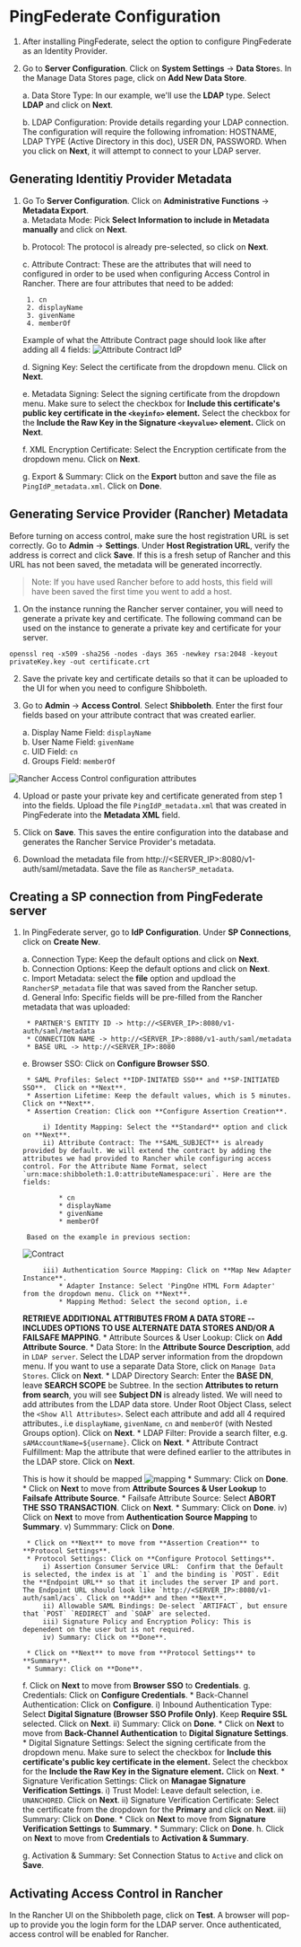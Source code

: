 <h1> PingFederate Configuration </h1>

1. After installing PingFederate, select the option to configure PingFederate as an Identity Provider.

2. Go to **Server Configuration**. Click on **System Settings** -> **Data Store**s. In the Manage Data Stores page, click on **Add New Data Store**. 

	a. Data Store Type: In our example, we'll use the **LDAP** type. Select **LDAP** and click on **Next**. 
	
	b. LDAP Configuration: Provide details regarding your LDAP connection. The configuration will require the following infromation: HOSTNAME, LDAP TYPE (Active Directory in this doc), USER DN, PASSWORD. When you click on **Next**, it will attempt to connect to your LDAP server. 

## Generating Identitiy Provider Metadata 

1. Go To **Server Configuration**. Click on **Administrative Functions** -> **Metadata Export**.  
	a. Metadata Mode: Pick **Select Information to include in Metadata manually** and click on **Next**.
	
	b. Protocol: The protocol is already pre-selected, so click on **Next**.
	
	c. Attribute Contract: These are the attributes that will need to configured in order to be used when configuring Access Control in Rancher. There are four attributes that need to be added:
	
		1. cn
		2. displayName
		3. givenName
		4. memberOf
	Example of what the Attribute Contract page should look like after adding all 4 fields:
	![Attribute Contract IdP](https://github.com/mrajashree/Documents/blob/master/images/IdP-metadata-creation.png)

	d. Signing Key: Select the certificate from the dropdown menu. Click on **Next**. 
	
	e. Metadata Signing: Select the signing certificate from the dropdown menu. Make sure to select the checkbox for **Include this certificate's public key certificate in the `<keyinfo>` element.** Select the checkbox for the **Include the Raw Key in the Signature `<keyvalue>` element.** Click on **Next**.
	
	f. XML Encryption Certificate: Select the Encryption certificate from the dropdown menu. Click on **Next**. 
	
	g. Export & Summary: Click on the **Export** button and save the file as `PingIdP_metadata.xml`. Click on **Done**.


## Generating Service Provider (Rancher) Metadata 

Before turning on access control, make sure the host registration URL is set correctly. Go to **Admin** -> **Settings**. Under **Host Registration URL**, verify the address is correct and click **Save**. If this is a fresh setup of Rancher and this URL has not been saved, the metadata will be generated incorrectly. 

> Note: If you have used Rancher before to add hosts, this field will have been saved the first time you went to add a host. 

1. On the instance running the Rancher server container, you will need to generate a private key and certificate. The following command can be used on the instance to generate a private key and certificate for your server.

```
openssl req -x509 -sha256 -nodes -days 365 -newkey rsa:2048 -keyout privateKey.key -out certificate.crt
```

2. Save the private key and certificate details so that it can be uploaded to the UI for when you need to configure Shibboleth.

3. Go to **Admin** -> **Access Control**. Select **Shibboleth**. Enter the first four fields based on your attribute contract that was created earlier. 

	a. Display Name Field: `displayName`</br>
	b. User Name Field: `givenName`</br>
	c. UID Field: `cn`</br>
	d. Groups Field: `memberOf`</br>
	
![Rancher Access Control configuration attributes](https://github.com/mrajashree/Documents/blob/master/images/Rancher-Attributes.png)



4. Upload or paste your private key and certificate generated from step 1 into the fields. Upload the file `PingIdP_metadata.xml` that was created in PingFederate into the **Metadata XML** field.

4. Click on **Save**. This saves the entire configuration into the database and generates the Rancher Service Provider's metadata. 

5. Download the metadata file from http://<SERVER_IP>:8080/v1-auth/saml/metadata. Save the file as `RancherSP_metadata`.

## Creating a SP connection from PingFederate server 

1. In PingFederate server, go to **IdP Configuration**. Under **SP Connections**, click on **Create New**. 
	
	a. Connection Type: Keep the default options and click on **Next**. </br>
	b. Connection Options: Keep the default options and click on **Next**. </br>
	c. Import Metadata: select the **file** option and updload the `RancherSP_metadata` file that was saved from the Rancher setup. </br>
	d. General Info: Specific fields will be pre-filled from the Rancher metadata that was uploaded: 
	
		* PARTNER'S ENTITY ID -> http://<SERVER_IP>:8080/v1-auth/saml/metadata
		* CONNECTION NAME -> http://<SERVER_IP>:8080/v1-auth/saml/metadata
		* BASE URL -> http://<SERVER_IP>:8080

	e. Browser SSO: Click on **Configure Browser SSO**. 
	
		* SAML Profiles: Select **IDP-INITATED SSO** and **SP-INITIATED SSO**.  Click on **Next**. 
		* Assertion Lifetime: Keep the default values, which is 5 minutes. Click on **Next**. 
		* Assertion Creation: Click oon **Configure Assertion Creation**.
	
			i) Identity Mapping: Select the **Standard** option and click on **Next**. 
			ii) Attribute Contract: The **SAML_SUBJECT** is already provided by default. We will extend the contract by adding the attributes we had provided to Rancher while configuring access control. For the Attribute Name Format, select `urn:mace:shibboleth:1.0:attributeNamespace:uri`. Here are the fields:
		 	
				* cn
				* displayName
				* givenName
				* memberOf
	
		Based on the example in previous section:
	![Contract](https://github.com/mrajashree/Documents/blob/master/images/Attribute-Contract-SP%20connection.png)
	
			iii) Authentication Source Mapping: Click on **Map New Adapter Instance**. 
				* Adapter Instance: Select 'PingOne HTML Form Adapter' from the dropdown menu. Click on **Next**. 
				* Mapping Method: Select the second option, i.e 
	**RETRIEVE ADDITIONAL ATTRIBUTES FROM A DATA STORE -- INCLUDES OPTIONS TO USE ALTERNATE DATA STORES AND/OR A FAILSAFE MAPPING**. 
				* Attribute Sources & User Lookup: Click on **Add Attribute Source**. 
					* Data Store: In the **Attribute Source Description**, add in `LDAP server`. Select the LDAP server information from 	the dropdown menu. If you want to use a separate Data Store, click on `Manage Data Stores`. Click on **Next**. 
					* LDAP Directory Search: Enter the **BASE DN**, leave **SEARCH SCOPE** be Subtree. In the section **Attributes to return from search**, you will see **Subject DN** is already listed. We will need to add attributes from the LDAP data store. Under Root Object Class, select the `<Show All Attributes>`. Select each attribute and add all 4 required attributes., i.e `displayName`, `givenName`, `cn` and `memberOf` (with Nested Groups option). Click on **Next**. 
					* LDAP Filter: Provide a search filter, e.g. `sAMAccountName=${username}`. Click on **Next**. 
					* Attribute Contract Fulfillment: Map the attribute that were defined earlier to the attributes in the LDAP store. Click on **Next**.
				
	This is how it should be mapped
	![mapping](https://github.com/mrajashree/Documents/blob/master/images/AttributeContractFulfillment.png)
					* Summary: Click on **Done**. 
				* Click on **Next** to move from **Attribute Sources & User Lookup** to **Failsafe Attribute Source**.
				* Failsafe Attribute Source: Select **ABORT THE SSO TRANSACTION**. Click on **Next**. 
				* Summary: Click on **Done**. 
			iv) Click on **Next** to move from **Authentication Source Mapping** to **Summary**. 
			v) Summmary: Click on **Done**. 
	
		* Click on **Next** to move from **Assertion Creation** to **Protocol Settings**. 
		* Protocol Settings: Click on **Configure Protocol Settings**. 
			i) Assertion Consumer Service URL:  Confirm that the Default is selected, the index is at `1` and the binding is `POST`. Edit the **Endpoint URL** so that it includes the server IP and port. The Endpoint URL should look like `http://<SERVER_IP>:8080/v1-auth/saml/acs`. Click on **Add** and then **Next**. 
			ii) Allowable SAML Bindings: De-select `ARTIFACT`, but ensure that `POST` `REDIRECT` and `SOAP` are selected. 
			iii) Signature Policy and Encryption Policy: This is depenedent on the user but is not required. 
			iv) Summary: Click on **Done**. 
	
		* Click on **Next** to move from **Protocol Settings** to **Summary**. 
		* Summary: Click on **Done**. 
	f. Click on **Next** to move from **Browser SSO** to **Credentials**. 
	g. Credentials: Click on **Configure Credentials**. 
		* Back-Channel Authentication: Click on **Configure**.
			i) Inbound Authentication Type: Select **Digital Signature (Browser SSO Profile Only)**. Keep **Require SSL** selected. Click on **Next**. 
			ii) Summary: Click on **Done**. 
		* Click on **Next** to move from **Back-Channel Authentication** to **Digital Signature Settings**.
		* Digital Signature Settings: Select the signing certificate from the dropdown menu. Make sure to select the checkbox for **Include this certificate's public key certificate in the <keyinfo> element.** Select the checkbox for the **Include the Raw Key in the Signature <keyvalue> element.** Click on **Next**. 
		* Signature Verification Settings: Click on **Managae Signature Verification Settings**. 
			i) Trust Model: Leave default selection, i.e. `UNANCHORED`. Click on **Next**.
			ii) Signature Verification Certificate: Select the certificate from the dropdown for the **Primary** and click on **Next**. 
			iii) Summary: Click on **Done**.
		* Click on **Next** to move from **Signature Verification Settings** to **Summary**. 
		* Summary: Click on **Done**. 
	h. Click on **Next** to move from **Credentials** to **Activation & Summary**. 
	
	g. Activation & Summary: Set Connection Status to `Active` and click on **Save**.

## Activating Access Control in Rancher

In the Rancher UI on the Shibboleth page, click on **Test**. A browser will pop-up to provide you the login form for the LDAP server. Once authenticated, access control will be enabled for Rancher.

